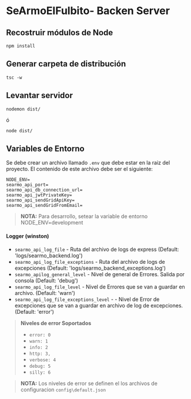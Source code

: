 # SeArmoElFulbito- Backen Server

## Recostruir módulos de Node
```
npm install
```

## Generar carpeta de distribución
```
tsc -w
```

## Levantar servidor
```
nodemon dist/
```

ó

```
node dist/
```

## Variables de Entorno

Se debe crear un archivo llamado ``.env`` que debe estar en la raiz del proyecto. El contenido de este archivo debe ser el siguiente:   

```textmate
NODE_ENV=
searmo_api_port=
searmo_api_db_connection_url=
searmo_api_jwtPrivateKey=
searmo_api_sendGridApiKey=
searmo_api_sendGridFromEmail=
``` 

> **NOTA:** Para desarrollo, setear la variable de entorno NODE_ENV=development


#### Logger (winston)
* ``searmo_api_log_file`` - Ruta del archivo de logs de express (Default: 'logs/searmo_backend.log')
* ``searmo_api_log_file_exceptions`` - Ruta del archivo de logs de excepciones (Default: 'logs/searmo_backend_exceptions.log')
* ``searmo_apilog_general_level`` - Nivel de general de Errores. Salida por consola (Default: 'debug')
* ``searmo_api_log_file_level`` - Nivel de Errores que se van a guardar en archivo. (Default: 'warn')
* ``searmo_api_log_file_exceptions_level`` - - Nivel de Error de excepciones que se van a guardar en archivo de log de excepciones. (Default: 'error')

> **Niveles de error Soportados**
> * ``error: 0``
> * ``warn: 1``
> * ``info: 2``
> * ``http: 3,``
> * ``verbose: 4``
> * ``debug: 5``
> * ``silly: 6``

> **NOTA:** Los niveles de error se definen el los archivos de configuracion ``config\default.json``


